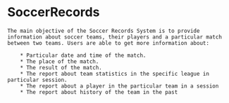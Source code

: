 # SoccerRecords

    The main objective of the Soccer Records System is to provide information about soccer teams, their players and a particular match between two teams. Users are able to get more information about:

        * Particular date and time of the match.
        * The place of the match.
        * The result of the match.
        * The report about team statistics in the specific league in particular session.
        * The report about a player in the particular team in a session
        * The report about history of the team in the past

